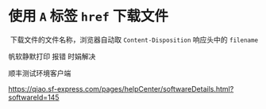 # 使用 `A` 标签 `href` 下载文件

​	下载文件的文件名称，浏览器自动取 `Content-Disposition` 响应头中的 `filename`



帆软静默打印 报错 时娟解决



顺丰测试环境客户端

https://qiao.sf-express.com/pages/helpCenter/softwareDetails.html?softwareId=145













